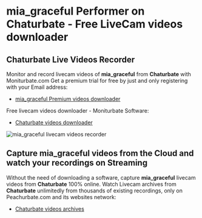 # mia_graceful Performer on Chaturbate - Free LiveCam videos downloader

## Chaturbate Live Videos Recorder

Monitor and record livecam videos of **mia_graceful** from **Chaturbate** with Moniturbate.com
Get a premium trial for free by just and only registering with your Email address:
* [mia_graceful Premium videos downloader](https://moniturbate.com/request-demo-licence-key.html)

Free livecam videos downloader - Moniturbate Software:
* [Chaturbate videos downloader](https://moniturbate.com/moniturbate-download-software.html)

![mia_graceful livecam videos recorder](https://peachurnet.com/templates/moniturbate-software.png)


## Capture mia_graceful videos from the Cloud and watch your recordings on Streaming

Without the need of downloading a software, capture **mia_graceful** livecam videos from **Chaturbate** 100% online.
Watch Livecam archives from **Chaturbate** unlimitedly from thousands of existing recordings, only on Peachurbate.com and its websites network:
* [Chaturbate videos archives](https://peachurnet.com/)